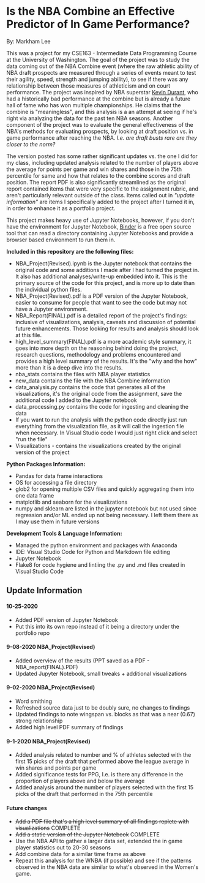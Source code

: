 # Is the NBA Combine an Effective Predictor of In Game Performance?

By: Markham Lee

This was a project for my CSE163 - Intermediate Data Programming Course at the University of Washington. The goal of the project was to study the data coming out of the NBA Combine event (where the raw athletic ability of NBA draft prospects are measured through a series of events meant to test their agility, speed, strength and jumping ability), to see if there was any relationship between those measures of athleticism and on court performance. The project was inspired by NBA superstar [Kevin Durant](https://abcnews.go.com/Sports/kevin-durant-calls-nba-combine-waste-time-top/story?id=47338234), who had a historically bad performance at the combine but is already a future hall of fame who has won multiple championships. He claims that the combine is "meaningless", and this analysis is a an attempt at seeing if he's right via analyzing the data for the past ten NBA seasons. Another component of the project was to evaluate the general effectiveness of the NBA's methods for evaluating prospects, by looking at draft position vs. in game performance after reaching the NBA. *I.e. are draft busts rare are they closer to the norm?*

The version posted has some rather significant updates vs. the one I did for my class, including updated analysis related to the number of players above the average for points per game and win shares and those in the 75th percentile for same and how that relates to the combine scores and draft position. The report PDF is also significantly streamlined as the original report contained items that were very specific to the assignment rubric, and aren't particularly relevant outside of the class. Items called out in *"update information"* are items I specifically added to the project after I turned it in, in order to enhance it as a portfolio project.

This project makes heavy use of Jupyter Notebooks, however, if you don't have the environment for Jupyter Notebook, [Binder](https://mybinder.org/) is a free open source tool that can read a directory containing Jupyter Notebooks and provide a browser based environment to run them in.

**Included in this repository are the following files:**

* NBA_Project(Revised).ipynb is the Jupyter notebook that contains the original code and some additions I made after I had turned the project in. It also has additional analyses/write-up embedded into it. This is the primary source of the code for this project, and is more up to date than the individual python files.
* NBA_Project(Revised).pdf is a PDF version of the Jupyter Notebook, easier to consume for people that want to see the code but may not have a Jupyter environment.
* NBA_Report(FINAL).pdf is a detailed report of the project's findings: inclusive of visualizations, analysis, caveats and discussion of potential future enhancements. Those looking for results and analysis should look at this file.
* high_level_summary(FINAL).pdf is a more academic style summary, it goes into more depth on the reasoning behind doing the project, research questions, methodology and problems encountered and provides a high level summary of the results. It's the "why and the how" more than it is a deep dive into the results.
* nba_stats contains the files with NBA player statistics
* new_data contains the file with the NBA Combine information
* data_analysis.py contains the code that generates all of the visualizations, it's the original code from the assignment, save the additional code I added to the Jupyter notebook
* data_processing.py contains the code for ingesting and cleaning the data
* If you want to run the analysis with the python code directly just run everything from the visualization file, as it will call the ingestion file when necessary. In Visual Studio code I would just right click and select "run the file"  
* Visualizations - contains the visualizations created by the original version of the project

**Python Packages Information:**

* Pandas for data frame interactions
* OS for accessing a file directory
* glob2 for opening multiple CSV files and quickly aggregating them into one data frame
* matplotlib and seaborn for the visualizations
* numpy and sklearn are listed in the jupyter notebook but not used since regression and/or ML ended up not being necessary. I left them there as I may use them in future versions

**Development Tools & Language Information:**

* Managed the python environment and packages with Anaconda
* IDE: Visual Studio Code for Python and Markdown file editing
* Jupyter Notebook
* Flake8 for code hygiene and lintiing the .py and .md files created in Visual Studio Code

## Update Information

#### 10-25-2020

* Added PDF version of Jupyter Notebook
* Put this into its own repo instead of it being a directory under the portfolio repo

#### 9-08-2020 NBA_Project(Revised)

* Added overview of the results (PPT saved as a PDF - NBA_report(FINAL).PDF)
* Updated Jupyter Notebook, small tweaks + additional visualizations

#### 9-02-2020 NBA_Project(Revised)

* Word smithing
* Refreshed source data just to be doubly sure, no changes to findings
* Updated findings to note wingspan vs. blocks as that was a near (0.67) strong relationship
* Added high level PDF summary of findings

#### 9-1-2020 NBA_Project(Revised)

* Added analysis related to number and % of athletes selected with the first 15 picks of the draft that performed above the league average in win shares and points per game
* Added significance tests for PPG, I.e. is there any difference in the proportion of players above and below the average
* Added analysis around the number of players selected with the first 15 picks of the draft that performed in the 75th percentile

#### Future changes

* ~~Add a PDF file that's a high level summary of all findings replete with visualizations~~ COMPLETE
* ~~Add a static version of the Jupyter Notebook~~ COMPLETE
* Use the NBA API to gather a larger data set, extended the in game player statistics out to 20-30 seasons
* Add combine data for a similar time frame as above
* Repeat this analysis for the WNBA (if possible) and see if the patterns observed in the NBA data are similar to what's observed in the Women's game.
